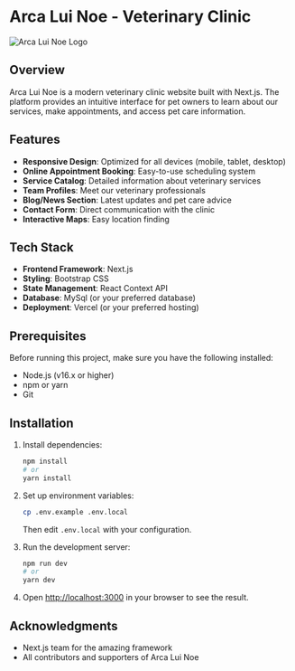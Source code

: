 # Arca Lui Noe - Veterinary Clinic

![Arca Lui Noe Logo](public/images/logo.png)

## Overview

Arca Lui Noe is a modern veterinary clinic website built with Next.js. The platform provides an intuitive interface for pet owners to learn about our services, make appointments, and access pet care information.

## Features

- **Responsive Design**: Optimized for all devices (mobile, tablet, desktop)
- **Online Appointment Booking**: Easy-to-use scheduling system
- **Service Catalog**: Detailed information about veterinary services
- **Team Profiles**: Meet our veterinary professionals
- **Blog/News Section**: Latest updates and pet care advice
- **Contact Form**: Direct communication with the clinic
- **Interactive Maps**: Easy location finding

## Tech Stack

- **Frontend Framework**: Next.js
- **Styling**: Bootstrap CSS
- **State Management**: React Context API
- **Database**: MySql (or your preferred database)
- **Deployment**: Vercel (or your preferred hosting)

## Prerequisites

Before running this project, make sure you have the following installed:

- Node.js (v16.x or higher)
- npm or yarn
- Git

## Installation

1. Install dependencies:
   ```bash
   npm install
   # or
   yarn install
   ```

2. Set up environment variables:
   ```bash
   cp .env.example .env.local
   ```
   Then edit `.env.local` with your configuration.

3. Run the development server:
   ```bash
   npm run dev
   # or
   yarn dev
   ```

4. Open [http://localhost:3000](http://localhost:3000) in your browser to see the result.


## Acknowledgments

- Next.js team for the amazing framework
- All contributors and supporters of Arca Lui Noe